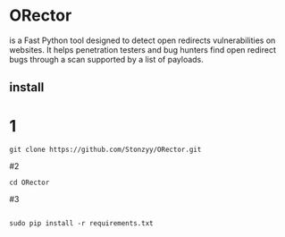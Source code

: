 # ORector

is a Fast Python tool designed to detect open redirects vulnerabilities on websites. It helps penetration testers and bug hunters find open redirect bugs through a scan supported by a list of payloads.



## install

# 1
```
git clone https://github.com/Stonzyy/ORector.git

```

#2

```
cd ORector
```
#3

```

sudo pip install -r requirements.txt


```
